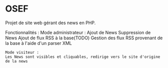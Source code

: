 # OSEF

Projet de site web gérant des news en PHP.

Fonctionnalités :
	Mode administrateur :
	Ajout de News
	Suppression de News
	Ajout de flux RSS à la base(TODO)
	Gestion des flux RSS provenant de la base à l'aide d'un parser XML

	Mode visiteur :
	Les News sont visibles et cliquables, redirige vers le site d'origine de la news